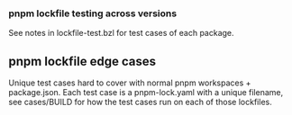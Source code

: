 ### pnpm lockfile testing across versions

See notes in lockfile-test.bzl for test cases of each package.

## pnpm lockfile edge cases

Unique test cases hard to cover with normal pnpm workspaces + package.json. Each
test case is a pnpm-lock.yaml with a unique filename, see cases/BUILD for how the test
cases run on each of those lockfiles.

